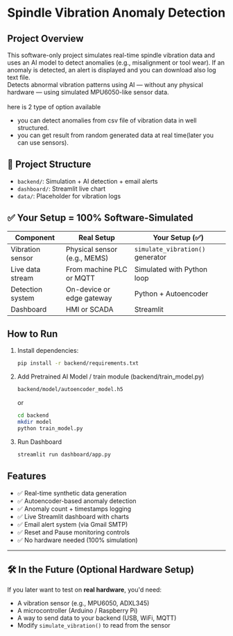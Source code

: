 # Spindle Vibration Anomaly Detection

## Project Overview

This software-only project simulates real-time spindle vibration data and uses an AI model to detect anomalies (e.g., misalignment or tool wear). If an anomaly is detected, an alert is displayed and you can download also log text file.<br>
Detects abnormal vibration patterns using AI — without any physical hardware — using simulated MPU6050-like sensor data.
<br><br>
here is 2 type of option available
- you can detect anomalies from csv file of vibration data in well structured.
- you can get result from random generated data at real time(later you can use sensors).

## 📁 Project Structure

- `backend/`: Simulation + AI detection + email alerts
- `dashboard/`: Streamlit live chart
- `data/`: Placeholder for vibration logs

## ✅ Your Setup = 100% Software-Simulated

| Component        | Real Setup                       | Your Setup (✅)                          |
|------------------|----------------------------------|------------------------------------------|
| Vibration sensor | Physical sensor (e.g., MEMS)     | `simulate_vibration()` generator         |
| Live data stream | From machine PLC or MQTT         | Simulated with Python loop               |
| Detection system | On-device or edge gateway        | Python + Autoencoder                     |
| Dashboard        | HMI or SCADA                     | Streamlit                                |


## How to Run

1. Install dependencies:

   ```bash
   pip install -r backend/requirements.txt
   ```

2. Add Pretrained AI Model / train module (backend/train_model.py)

   ```bash
   backend/model/autoencoder_model.h5
   ```

   or

   ```bash
   cd backend
   mkdir model
   python train_model.py
   ```

3. Run Dashboard

   ```bash
   streamlit run dashboard/app.py
   ```

## Features

- ✅ Real-time synthetic data generation
- ✅ Autoencoder-based anomaly detection
- ✅ Anomaly count + timestamps logging
- ✅ Live Streamlit dashboard with charts
- ✅ Email alert system (via Gmail SMTP)
- ✅ Reset and Pause monitoring controls
- ✅ No hardware needed (100% simulation)

---

## 🛠️ In the Future (Optional Hardware Setup)

If you later want to test on **real hardware**, you'd need:

- A vibration sensor (e.g., MPU6050, ADXL345)  
- A microcontroller (Arduino / Raspberry Pi)  
- A way to send data to your backend (USB, WiFi, MQTT)  
- Modify `simulate_vibration()` to read from the sensor

